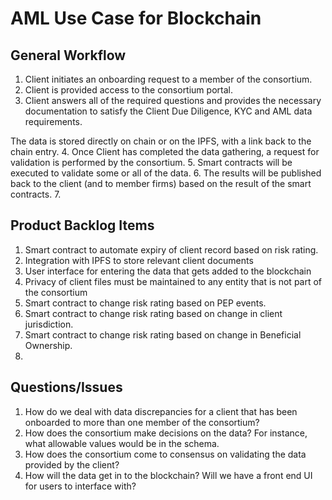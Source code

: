 # AML Use Case for Blockchain



## General Workflow

1. Client initiates an onboarding request to a member of the consortium.
2. Client is provided access to the consortium portal.
3. Client answers all of the required questions and provides the necessary documentation to satisfy the Client Due Diligence, KYC and AML data requirements. 

The data is stored directly on chain or on the IPFS, with a link back to the chain entry. 
4. Once Client has completed the data gathering, a request for validation is performed by the consortium.
5. Smart contracts will be executed to validate some or all of the data. 
6. The results will be published back to the client (and to member firms) based on the result of the smart contracts. 
7. 

## Product Backlog Items

1. Smart contract to automate expiry of client record based on risk rating. 
2. Integration with IPFS to store relevant client documents
3. User interface for entering the data that gets added to the blockchain
4. Privacy of client files must be maintained to any entity that is not part of the consortium
5. Smart contract to change risk rating based on PEP events.
6. Smart contract to change risk rating based on change in client jurisdiction.
7. Smart contract to change risk rating based on change in Beneficial Ownership. 
8. 

## Questions/Issues

1. How do we deal with data discrepancies for a client that has been onboarded to more than one member of the consortium?
2. How does the consortium make decisions on the data? For instance, what  allowable values would be in the schema.
3. How does the consortium come to consensus on validating the data provided by the client?
4. How will the data get in to the blockchain? Will we have a front end UI for users to interface with?
